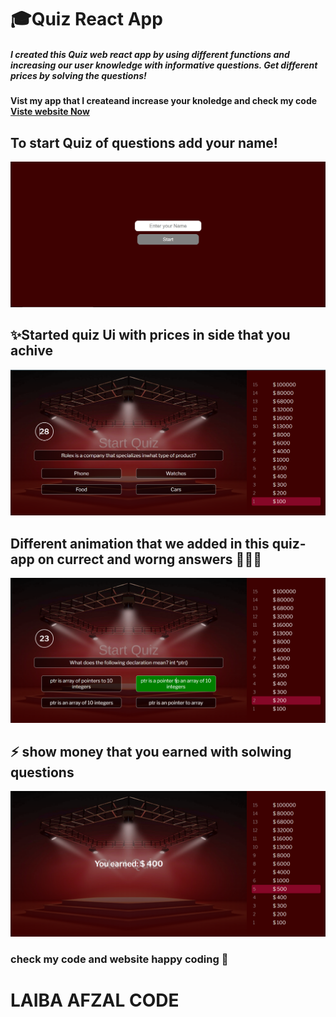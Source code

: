 <h1>🎓Quiz React App</h1>
<h5>I created this Quiz web react app by using different functions and increasing our user knowledge with informative questions. Get different prices by solving the questions!</h5>
<h4>Vist my app that I createand increase your knoledge and check my code</> <a href=" https://laiba-afzal-code.github.io/quiz-app/">Viste website Now</a></h4>
<h2>To start Quiz of questions add your name!</h2>
<img src="src\impact\Screenshot (223).png" alt="start">
<h2>✨Started quiz Ui with prices in side that you achive</h2>
<img src="src\impact\Screenshot (224).png" alt="Ui">
<h2>Different animation that we added in this quiz-app on currect and worng answers 👩🏽‍💻</h2>
<img src="src\impact\Screenshot (225).png" alt="animation">
<h2>⚡️ show money that you earned with solwing questions</h2>
<img src="src\impact\Screenshot (226).png" alt="earned">

<h3>check my code and website happy coding 🧩</h3>
<h1>LAIBA AFZAL CODE</h1>
